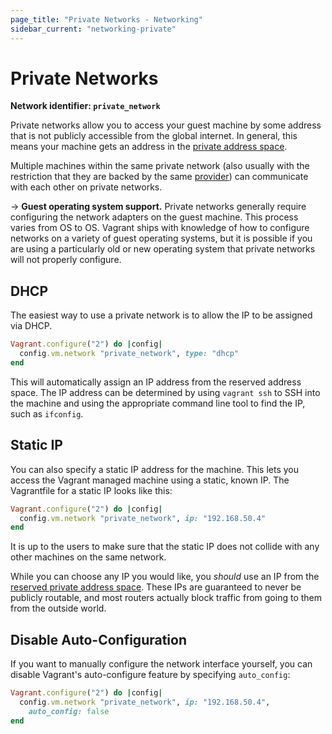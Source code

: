 ```yaml
---
page_title: "Private Networks - Networking"
sidebar_current: "networking-private"
---
```


# Private Networks

**Network identifier: `private_network`**

Private networks allow you to access your guest machine by some address
that is not publicly accessible from the global internet. In general, this
means your machine gets an address in the [private address space](http://en.wikipedia.org/wiki/Private_network#Private_IPv4_address_spaces).

Multiple machines within the same private network (also usually with the
restriction that they are backed by the same [provider](/docs/providers))
can communicate with each other on private networks.

-> **Guest operating system support.** Private networks generally require
configuring the network adapters on the guest machine. This process varies from
OS to OS. Vagrant ships with knowledge of how to configure networks on a variety
of guest operating systems, but it is possible if you are using a particularly
old or new operating system that private networks will not properly configure.

## DHCP

The easiest way to use a private network is to allow the IP to be assigned
via DHCP.

```ruby
Vagrant.configure("2") do |config|
  config.vm.network "private_network", type: "dhcp"
end
```

This will automatically assign an IP address from the reserved address space.
The IP address can be determined by using `vagrant ssh` to SSH into the
machine and using the appropriate command line tool to find the IP,
such as `ifconfig`.

## Static IP

You can also specify a static IP address for the machine. This lets you
access the Vagrant managed machine using a static, known IP. The
Vagrantfile for a static IP looks like this:

```ruby
Vagrant.configure("2") do |config|
  config.vm.network "private_network", ip: "192.168.50.4"
end
```

It is up to the users to make sure that the static IP does not collide
with any other machines on the same network.

While you can choose any IP you would like, you _should_ use an IP from
the [reserved private address space](http://en.wikipedia.org/wiki/Private_network#Private_IPv4_address_spaces). These IPs are guaranteed to never be publicly routable,
and most routers actually block traffic from going to them from the
outside world.

## Disable Auto-Configuration

If you want to manually configure the network interface yourself, you
can disable Vagrant's auto-configure feature by specifying `auto_config`:

```ruby
Vagrant.configure("2") do |config|
  config.vm.network "private_network", ip: "192.168.50.4",
    auto_config: false
end
```
